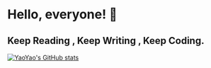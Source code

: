 

# Hello, everyone! 👋

## Keep Reading , Keep Writing , Keep Coding.


[![YaoYao's GitHub stats](https://github-readme-stats.vercel.app/api?username=yaoyaoio)](https://github.com/anuraghazra/github-readme-stats)

